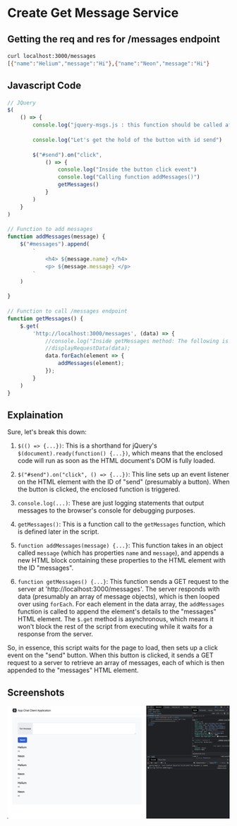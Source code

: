 # Create Get Message Service

## Getting the req and res for /messages endpoint

```bash
curl localhost:3000/messages
[{"name":"Helium","message":"Hi"},{"name":"Neon","message":"Hi"}
```

## Javascript Code

```javascript
// JQuery
$(
    () => {
        console.log("jquery-msgs.js : this function should be called after the document is loaded.")

        console.log("Let's get the hold of the button with id send")

        $("#send").on("click",
            () => {
                console.log("Inside the button click event")
                console.log("Calling function addMessages()")
                getMessages()
            }
        )
    }
)

// Function to add messages
function addMessages(message) {
    $("#messages").append(
        `
            <h4> ${message.name} </h4>
            <p> ${message.message} </p>
        `
    )

}

// Function to call /messages endpoint
function getMessages() {
    $.get(
        'http://localhost:3000/messages', (data) => {
            //console.log("Inside getMessages method: The following is the data : \n", data);
            //displayRequestData(data);
            data.forEach(element => {
                addMessages(element);
            });
        }
    )
}
```

## Explaination

Sure, let's break this down:

1. `$(() => {...})`: This is a shorthand for jQuery's `$(document).ready(function() {...})`, which means that the enclosed code will run as soon as the HTML document's DOM is fully loaded. 

2. `$("#send").on("click", () => {...})`: This line sets up an event listener on the HTML element with the ID of "send" (presumably a button). When the button is clicked, the enclosed function is triggered. 

3. `console.log(...)`: These are just logging statements that output messages to the browser's console for debugging purposes. 

4. `getMessages()`: This is a function call to the `getMessages` function, which is defined later in the script.

5. `function addMessages(message) {...}`: This function takes in an object called `message` (which has properties `name` and `message`), and appends a new HTML block containing these properties to the HTML element with the ID "messages".

6. `function getMessages() {...}`: This function sends a GET request to the server at 'http://localhost:3000/messages'. The server responds with data (presumably an array of message objects), which is then looped over using `forEach`. For each element in the data array, the `addMessages` function is called to append the element's details to the "messages" HTML element. The `$.get` method is asynchronous, which means it won't block the rest of the script from executing while it waits for a response from the server.

So, in essence, this script waits for the page to load, then sets up a click event on the "send" button. When this button is clicked, it sends a GET request to a server to retrieve an array of messages, each of which is then appended to the "messages" HTML element.

## Screenshots

![img](.images/image-2023-05-16-09-30-54.png)
